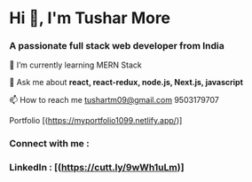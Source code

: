   # **Hi 👋, I'm Tushar More**
                                            
### A passionate full stack web developer from India

🌱 I’m currently learning MERN Stack

💬 Ask me about **react, react-redux, node.js, Next.js, javascript**

📫 How to reach me tushartm09@gmail.com
                    9503179707

Portfolio [(https://myportfolio1099.netlify.app/)]

### Connect with me :

### LinkedIn : [(https://cutt.ly/9wWh1uLm)]






